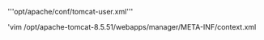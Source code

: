 '''opt/apache/conf/tomcat-user.xml'''
<role rolename="admin-gui"/> <role rolename="manager-gui"/>
<role rolename="manager-status"/>
<role rolename="manager-script"/>
<role rolename="manager-jmx"/>
<user username="tomcat" password="redhat" roles="admin-gui,manager-gui, manager-stat
manager-script, manager-jmx"/>

'vim /opt/apache-tomcat-8.5.51/webapps/manager/META-INF/context.xml

<!--Valve className="org.apache.catalina.valves.RemoteAddrValve" allow="127\.\d+\.\d+\.\d+|::1|0:0:0:0:0:0:0:1" / -->